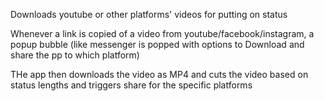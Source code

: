 Downloads youtube or other platforms' videos for putting on status

Whenever a link is copied of a video from youtube/facebook/instagram, a popup bubble (like messenger is popped with options to Download and share the pp to which platform)

THe app then downloads the video as MP4 and cuts the video based on status lengths and triggers share for the specific platforms